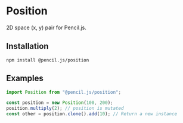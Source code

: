 # Position

2D space (x, y) pair for Pencil.js.


## Installation

    npm install @pencil.js/position


## Examples

```js
import Position from "@pencil.js/position";

const position = new Position(100, 200);
position.multiply(2); // position is mutated
const other = position.clone().add(10); // Return a new instance
```
